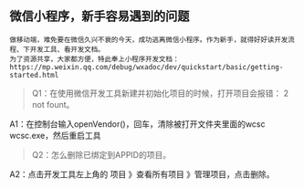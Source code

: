 ## 微信小程序，新手容易遇到的问题
    做移动端，难免要在微信久兴不衰的今天，成功逃离微信小程序。作为新手，就得好好读开发流程、下开发工具、看开发文档。
	为了资源共享，大家都方便，特此奉上小程序开发文档：https://mp.weixin.qq.com/debug/wxadoc/dev/quickstart/basic/getting-started.html

> Q1：在使用微信开发工具新建并初始化项目的时候，打开项目会报错： 2 not fount。

A1：在控制台输入openVendor()，回车，清除被打开文件夹里面的wcsc wcsc.exe，然后重启工具

 
> Q2：怎么删除已绑定到APPID的项目。

A2：点击开发工具左上角的 项目 》查看所有项目 》管理项目，点击删除。